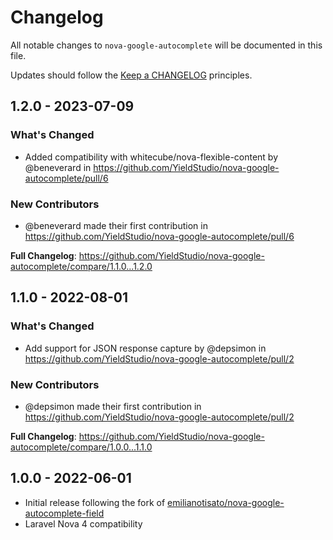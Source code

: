 # Changelog

All notable changes to `nova-google-autocomplete` will be documented in this file.

Updates should follow the [Keep a CHANGELOG](http://keepachangelog.com/) principles.

## 1.2.0 - 2023-07-09

### What's Changed

- Added compatibility with whitecube/nova-flexible-content by @beneverard in https://github.com/YieldStudio/nova-google-autocomplete/pull/6

### New Contributors

- @beneverard made their first contribution in https://github.com/YieldStudio/nova-google-autocomplete/pull/6

**Full Changelog**: https://github.com/YieldStudio/nova-google-autocomplete/compare/1.1.0...1.2.0

## 1.1.0 - 2022-08-01

### What's Changed

- Add support for JSON response capture by @depsimon in https://github.com/YieldStudio/nova-google-autocomplete/pull/2

### New Contributors

- @depsimon made their first contribution in https://github.com/YieldStudio/nova-google-autocomplete/pull/2

**Full Changelog**: https://github.com/YieldStudio/nova-google-autocomplete/compare/1.0.0...1.1.0

## 1.0.0 - 2022-06-01

- Initial release following the fork of [emilianotisato/nova-google-autocomplete-field](https://github.com/emilianotisato/nova-google-autocomplete-field)
- Laravel Nova 4 compatibility
